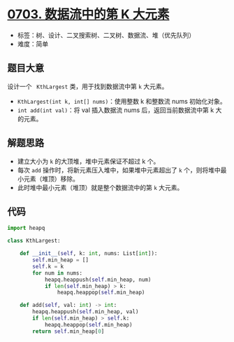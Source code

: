 # [0703. 数据流中的第 K 大元素](https://leetcode.cn/problems/kth-largest-element-in-a-stream/)

- 标签：树、设计、二叉搜索树、二叉树、数据流、堆（优先队列）
- 难度：简单

## 题目大意

设计一个 ` KthLargest` 类，用于找到数据流中第 `k` 大元素。

- `KthLargest(int k, int[] nums)`：使用整数 k 和整数流 nums 初始化对象。
- `int add(int val)`：将 val 插入数据流 nums 后，返回当前数据流中第 k 大的元素。

## 解题思路

- 建立大小为 `k` 的大顶堆，堆中元素保证不超过 k 个。
- 每次 `add` 操作时，将新元素压入堆中，如果堆中元素超出了 `k` 个，则将堆中最小元素（堆顶）移除。
- 此时堆中最小元素（堆顶）就是整个数据流中的第 `k` 大元素。

## 代码

```Python
import heapq

class KthLargest:

    def __init__(self, k: int, nums: List[int]):
        self.min_heap = []
        self.k = k
        for num in nums:
            heapq.heappush(self.min_heap, num)
            if len(self.min_heap) > k:
                heapq.heappop(self.min_heap)

    def add(self, val: int) -> int:
        heapq.heappush(self.min_heap, val)
        if len(self.min_heap) > self.k:
            heapq.heappop(self.min_heap)
        return self.min_heap[0]
```

